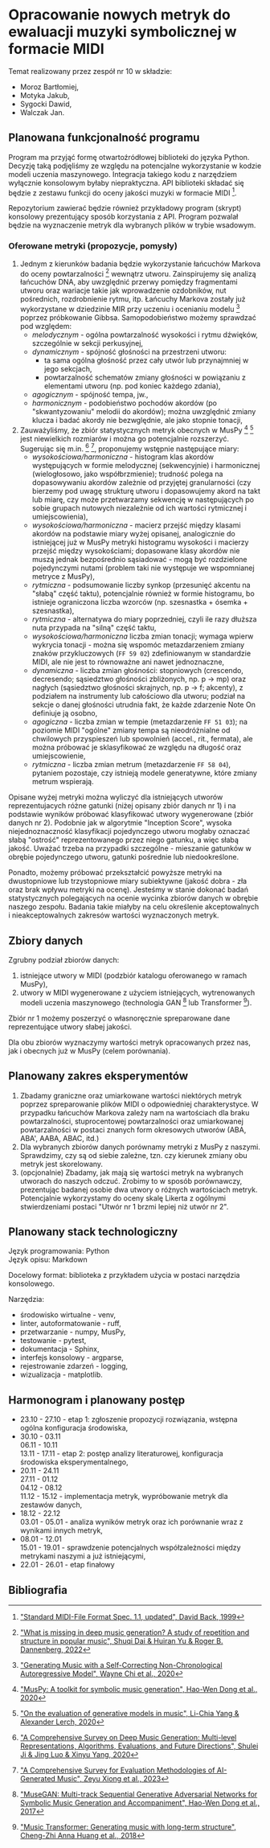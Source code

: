 # Opracowanie nowych metryk do ewaluacji muzyki symbolicznej w formacie MIDI

Temat realizowany przez zespół nr 10 w składzie:

- Moroz Bartłomiej,
- Motyka Jakub,
- Sygocki Dawid,
- Walczak Jan.

## Planowana funkcjonalność programu

Program ma przyjąć formę otwartoźródłowej biblioteki do języka Python.
Decyzję taką podjęliśmy ze względu na potencjalne wykorzystanie w kodzie modeli uczenia maszynowego. Integracja takiego kodu z narzędziem wyłącznie konsolowym byłaby niepraktyczna.
API biblioteki składać się będzie z zestawu funkcji do oceny jakości muzyki w formacie MIDI [^back1999].

Repozytorium zawierać będzie również przykładowy program (skrypt) konsolowy prezentujący sposób korzystania z API.
Program pozwalał będzie na wyznaczenie metryk dla wybranych plików w trybie wsadowym.

### Oferowane metryki (propozycje, pomysły)

1. Jednym z kierunków badania będzie wykorzystanie łańcuchów Markova do oceny powtarzalności [^dai2022] wewnątrz utworu.
   Zainspirujemy się analizą łańcuchów DNA, aby uwzględnić przerwy pomiędzy fragmentami utworu oraz wariacje takie jak wprowadzenie ozdobników, nut pośrednich, rozdrobnienie rytmu, itp.
   Łańcuchy Markova zostały już wykorzystane w dziedzinie MIR przy uczeniu i ocenianiu modelu [^chi2020] poprzez próbkowanie Gibbsa.
   Samopodobieństwo możemy sprawdzać pod względem:
   - *melodycznym* - ogólna powtarzalność wysokości i rytmu dźwięków, szczególnie w sekcji perkusyjnej,
   - *dynamicznym* - spójność głośności na przestrzeni utworu:
     - ta sama ogólna głośność przez cały utwór lub przynajmniej w jego sekcjach,
     - powtarzalność schematów zmiany głośności w powiązaniu z elementami utworu (np. pod koniec każdego zdania),
   - *agogicznym* - spójność tempa, jw.,
   - *harmonicznym* - podobieństwo pochodów akordów (po "skwantyzowaniu" melodii do akordów); można uwzględnić zmiany klucza i badać akordy nie bezwględnie, ale jako stopnie tonacji,
2. Zauważyliśmy, że zbiór statystycznych metryk obecnych w MusPy [^dong2020] [^yang2020] jest niewielkich rozmiarów i można go potencjalnie rozszerzyć. Sugerując się m.in. [^ji2020] [^xiong2023], proponujemy wstępnie następujące miary:
   - *wysokościowa/harmoniczna* - histogram klas akordów występujących w formie melodycznej (sekwencyjnie) i harmonicznej (wielogłosowo, jako współbrzmienie);
     trudność polega na dopasowywaniu akordów zależnie od przyjętej granularności
     (czy bierzemy pod uwagę strukturę utworu i dopasowujemy akord na takt lub miarę, czy może przetwarzamy sekwencję w następujących po sobie grupach nutowych niezależnie od ich wartości rytmicznej i umiejscowienia),
   - *wysokościowa/harmoniczna* - macierz przejść między klasami akordów na podstawie miary wyżej opisanej, analogicznie do istniejącej już w MusPy metryki histogramu wysokości i macierzy przejść między wysokościami;
     dopasowane klasy akordów nie muszą jednak bezpośrednio sąsiadować - mogą być rozdzielone pojedynczymi nutami (problem taki nie występuje we wspomnianej metryce z MusPy),
   - *rytmiczna* - podsumowanie liczby synkop (przesunięć akcentu na "słabą" część taktu),
     potencjalnie również w formie histogramu, bo istnieje ograniczona liczba wzorców (np. szesnastka + ósemka + szesnastka),
   - *rytmiczna* - alternatywa do miary poprzedniej, czyli ile razy dłuższa nuta przypada na "silną" część taktu,
   - *wysokościowa/harmoniczna* liczba zmian tonacji;
     wymaga wpierw wykrycia tonacji - można się wspomóc metazdarzeniem zmiany znaków przykluczowych (`FF 59 02`) zdefiniowanym w standardzie MIDI, ale nie jest to równoważne ani nawet jednoznaczne,
   - *dynamiczna* - liczba zmian głośności: stopniowych (crescendo, decresendo; sąsiedztwo głośności zbliżonych, np. p -> mp) oraz nagłych (sąsiedztwo głośności skrajnych, np. p -> f; akcenty),
     z podziałem na instrumenty lub całościowo dla utworu;
     podział na sekcje o danej głośności utrudnia fakt, że każde zdarzenie Note On definiuje ją osobno,
   - *agogiczna* - liczba zmian w tempie (metazdarzenie `FF 51 03`);
     na poziomie MIDI "ogólne" zmiany tempa są nieodróżnialne od chwilowych przyspieszeń lub spowolnień (accel., rit., fermata), ale można próbować je sklasyfikować ze względu na długość oraz umiejscowienie,
   - *rytmiczna* - liczba zmian metrum (metazdarzenie `FF 58 04`),
     pytaniem pozostaje, czy istnieją modele generatywne, które zmiany metrum wspierają.

Opisane wyżej metryki można wyliczyć dla istniejących utworów reprezentujacych różne gatunki (niżej opisany zbiór danych nr 1) i na podstawie wyników próbować klasyfikować utwory wygenerowane (zbiór danych nr 2).
Podobnie jak w algorytmie "Inception Score", wysoka niejednoznaczność klasyfikacji pojedynczego utworu mogłaby oznaczać słabą "ostrość" reprezentowanego przez niego gatunku, a więc słabą jakość.
Uważać trzeba na przypadki szczególne - mieszanie gatunków w obrębie pojedynczego utworu, gatunki pośrednie lub niedookreślone.

Ponadto, możemy próbować przekształcić powyższe metryki na dwustopniowe lub trzystopniowe miary subiektywne (jakość dobra - zła oraz brak wpływu metryki na ocenę).
Jesteśmy w stanie dokonać badań statystycznych polegających na ocenie wycinka zbiorów danych w obrębie naszego zespołu.
Badania takie miałyby na celu określenie akceptowalnych i nieakceptowalnych zakresów wartości wyznaczonych metryk.

## Zbiory danych

Zgrubny podział zbiorów danych:

1. istniejące utwory w MIDI (podzbiór katalogu oferowanego w ramach MusPy),
2. utwory w MIDI wygenerowane z użyciem istniejących, wytrenowanych modeli uczenia maszynowego (technologia GAN [^dong2017] lub Transformer [^huang2018]).

Zbiór nr 1 możemy poszerzyć o własnoręcznie spreparowane dane reprezentujące utwory słabej jakości.

Dla obu zbiorów wyznaczymy wartości metryk opracowanych przez nas, jak i obecnych już w MusPy (celem porównania).

## Planowany zakres eksperymentów

1. Zbadamy graniczne oraz umiarkowane wartości niektórych metryk poprzez spreparowanie plików MIDI o odpowiedniej charakterystyce.
   W przypadku łańcuchów Markova zależy nam na wartościach dla braku powtarzalności, stuprocentowej powtarzalności oraz umiarkowanej powtarzalności w postaci znanych form okresowych utworów (ABA, ABA', AABA, ABAC, itd.)
2. Dla wybranych zbiorów danych porównamy metryki z MusPy z naszymi.
   Sprawdzimy, czy są od siebie zależne, tzn. czy kierunek zmiany obu metryk jest skorelowany.
3. (opcjonalnie) Zbadamy, jak mają się wartości metryk na wybranych utworach do naszych odczuć.
   Zrobimy to w sposób porównawczy, prezentując badanej osobie dwa utwory o różnych wartościach metryk.
   Potencjalnie wykorzystamy do oceny skalę Likerta z ogólnymi stwierdzeniami postaci "Utwór nr 1 brzmi lepiej niż utwór nr 2".

## Planowany stack technologiczny

Język programowania: Python  
Język opisu: Markdown

Docelowy format: biblioteka z przykładem użycia w postaci narzędzia konsolowego.

Narzędzia:

- środowisko wirtualne - venv,
- linter, autoformatowanie - ruff,
- przetwarzanie - numpy, MusPy,
- testowanie - pytest,
- dokumentacja - Sphinx,
- interfejs konsolowy - argparse,
- rejestrowanie zdarzeń - logging,
- wizualizacja - matplotlib.

## Harmonogram i planowany postęp

- 23.10 - 27.10 - etap 1: zgłoszenie propozycji rozwiązania, wstępna ogólna konfiguracja środowiska,
- 30.10 - 03.11  
  06.11 - 10.11  
  13.11 - 17.11 - etap 2: postęp analizy literaturowej, konfiguracja środowiska eksperymentalnego,
- 20.11 - 24.11  
  27.11 - 01.12  
  04.12 - 08.12  
  11.12 - 15.12 - implementacja metryk, wypróbowanie metryk dla zestawów danych,
- 18.12 - 22.12  
  03.01 - 05.01 - analiza wyników metryk oraz ich porównanie wraz z wynikami innych metryk,
- 08.01 - 12.01  
  15.01 - 19.01 - sprawdzenie potencjalnych współzależności między metrykami naszymi a już istniejącymi,
- 22.01 - 26.01 - etap finałowy

## Bibliografia

[^back1999]: ["Standard MIDI-File Format Spec. 1.1, updated", David Back, 1999](https://www.music.mcgill.ca/~ich/classes/mumt306/StandardMIDIfileformat.html)
[^dai2022]: ["What is missing in deep music generation? A study of repetition and structure in popular music", Shuqi Dai & Huiran Yu & Roger B. Dannenberg, 2022](https://arxiv.org/abs/2209.00182)  
[^chi2020]: ["Generating Music with a Self-Correcting Non-Chronological Autoregressive Model", Wayne Chi et al., 2020](https://arxiv.org/abs/2008.08927)  
[^dong2020]: ["MusPy: A toolkit for symbolic music generation", Hao-Wen Dong et al., 2020](https://arxiv.org/abs/2008.01951)  
[^yang2020]: ["On the evaluation of generative models in music", Li-Chia Yang & Alexander Lerch, 2020](https://www.researchgate.net/publication/328728367_On_the_evaluation_of_generative_models_in_music)  
[^ji2020]: ["A Comprehensive Survey on Deep Music Generation: Multi-level Representations, Algorithms, Evaluations, and Future Directions", Shulei Ji & Jing Luo & Xinyu Yang, 2020](https://arxiv.org/abs/2011.06801)  
[^xiong2023]: ["A Comprehensive Survey for Evaluation Methodologies of AI-Generated Music", Zeyu Xiong et al., 2023](https://arxiv.org/abs/2308.13736)  
[^dong2017]: ["MuseGAN: Multi-track Sequential Generative Adversarial Networks for Symbolic Music Generation and Accompaniment", Hao-Wen Dong et al., 2017](https://arxiv.org/abs/1709.06298)  
[^huang2018]: ["Music Transformer: Generating music with long-term structure", Cheng-Zhi Anna Huang et al., 2018](https://arxiv.org/abs/1809.04281)  
